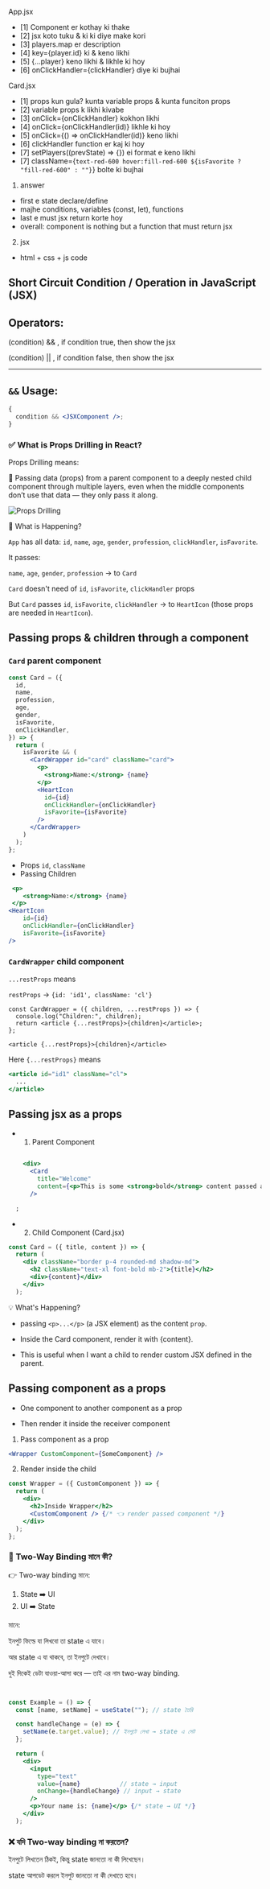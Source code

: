 App.jsx

- [1] Component er kothay ki thake
- [2] jsx koto tuku & ki ki diye make kori
- [3] players.map er description
- [4] key={player.id} ki & keno likhi
- [5] {...player} keno likhi & likhle ki hoy
- [6] onClickHandler={clickHandler} diye ki bujhai

Card.jsx

- [1] props kun gula? kunta variable props & kunta funciton props
- [2] variable props k likhi kivabe
- [3] onClick={onClickHandler} kokhon likhi
- [4] onClick={onClickHandler(id)} likhle ki hoy
- [5] onClick={() => onClickHandler(id)} keno likhi
- [6] clickHandler function er kaj ki hoy
- [7] setPlayers((prevState) => {}) ei format e keno likhi
- [7] className={`text-red-600 hover:fill-red-600 ${isFavorite ? "fill-red-600" : ""}`} bolte ki bujhai

1. answer

- first e state declare/define
- majhe conditions, variables (const, let), functions
- last e must jsx return korte hoy
- overall: component is nothing but a function that must return jsx

2. jsx

- html + css + js code

## Short Circuit Condition / Operation in JavaScript (JSX)

## Operators:

(condition) && <JSX>, if condition true, then show the jsx

(condition) || <JSX>, if condition false, then show the jsx

---

## `&&` Usage:

```jsx
{
  condition && <JSXComponent />;
}
```

### ✅ What is Props Drilling in React?

Props Drilling means:

🔁 Passing data (props) from a parent component to a deeply nested child component through multiple layers, even when the middle components don’t use that data — they only pass it along.

![Props Drilling](photo/props-drilling.png)

🔁 What is Happening?

`App` has all data: `id`, `name`, `age`, `gender`, `profession`, `clickHandler`, `isFavorite`.

It passes:

`name`, `age`, `gender`, `profession` → to `Card`

`Card` doesn't need of `id`, `isFavorite`, `clickHandler` props

But `Card` passes `id`, `isFavorite`, `clickHandler` → to `HeartIcon` (those props are needed in `HeartIcon`).

## Passing props & children through a component

### `Card` parent component

```jsx
const Card = ({
  id,
  name,
  profession,
  age,
  gender,
  isFavorite,
  onClickHandler,
}) => {
  return (
    isFavorite && (
      <CardWrapper id="card" className="card">
        <p>
          <strong>Name:</strong> {name}
        </p>
        <HeartIcon
          id={id}
          onClickHandler={onClickHandler}
          isFavorite={isFavorite}
        />
      </CardWrapper>
    )
  );
};
```

- Props `id`, `className`
- Passing Children

```jsx
 <p>
    <strong>Name:</strong> {name}
 </p>
<HeartIcon
    id={id}
    onClickHandler={onClickHandler}
    isFavorite={isFavorite}
/>
```

### `CardWrapper` child component

`...restProps` means

`restProps` -> `{id: 'id1', className: 'cl'}`

```JSX
const CardWrapper = ({ children, ...restProps }) => {
  console.log("Children:", children);
  return <article {...restProps}>{children}</article>;
};
```

`<article {...restProps}>{children}</article>`

Here `{...restProps}` means

```jsx
<article id="id1" className="cl">
  ...
</article>
```

## Passing jsx as a props

- 1. Parent Component

```jsx

    <div>
      <Card
        title="Welcome"
        content={<p>This is some <strong>bold</strong> content passed as a prop!</p>}
      />

  ;
```

- 2. Child Component (Card.jsx)

```jsx
const Card = ({ title, content }) => {
  return (
    <div className="border p-4 rounded-md shadow-md">
      <h2 className="text-xl font-bold mb-2">{title}</h2>
      <div>{content}</div>
    </div>
  );
```

💡 What's Happening?

- passing `<p>...</p>` (a JSX element) as the content `prop`.

- Inside the Card component, render it with {content}.

- This is useful when I want a child to render custom JSX defined in the parent.

## Passing component as a props

- One component to another component as a prop

- Then render it inside the receiver component

1. Pass component as a prop

```jsx
<Wrapper CustomComponent={SomeComponent} />
```

2. Render inside the child

```jsx
const Wrapper = ({ CustomComponent }) => {
  return (
    <div>
      <h2>Inside Wrapper</h2>
      <CustomComponent /> {/* 👈 render passed component */}
    </div>
  );
};
```

### 🧠 Two-Way Binding মানে কী?

👉 Two-way binding মানে:

1. State ➡️ UI
2. UI ➡️ State

মানে:

ইনপুট ফিল্ডে যা লিখবো তা state এ যাবে।

আর state এ যা থাকবে, তা ইনপুটে দেখাবে।

দুই দিকেই ডেটা যাওয়া-আসা করে — তাই এর নাম two-way binding.

```jsx


const Example = () => {
  const [name, setName] = useState(""); // state তৈরি

  const handleChange = (e) => {
    setName(e.target.value); // ইনপুটে লেখা → state এ সেট
  };

  return (
    <div>
      <input
        type="text"
        value={name}           // state → input
        onChange={handleChange} // input → state
      />
      <p>Your name is: {name}</p> {/* state → UI */}
    </div>
  );
```

### ❌ যদি Two-way binding না করতেন?

ইনপুটে লিখতেন ঠিকই, কিন্তু state জানতো না কী লিখেছেন।

state আপডেট করলে ইনপুট জানতো না কী দেখাতে হবে।
